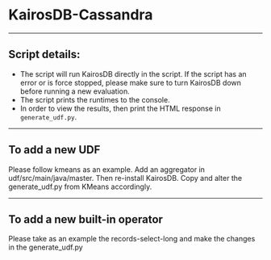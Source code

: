 # KairosDB-Cassandra

___
## Script details:
- The script will run KairosDB directly in the script. If the script has an error or is force stopped, please make sure to turn KairosDB down before running a new evaluation.
- The script prints the runtimes to the console.
- In order to view the results, then print the HTML response in ```generate_udf.py```.


___
## To add a new UDF

Please follow kmeans as an example. 
Add an aggregator in udf/src/main/java/master. Then re-install KairosDB.
Copy and alter the generate_udf.py from KMeans accordingly.
___
## To add a new built-in operator

Please take as an example the records-select-long and make the changes in the generate_udf.py